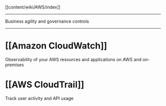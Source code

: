 [[content/wiki/AWS/index]]
___
Business agility and governance controls
___
# [[Amazon CloudWatch]]
Observability of your AWS resources and applications on AWS and on-premises

# [[AWS CloudTrail]]
Track user activity and API usage

